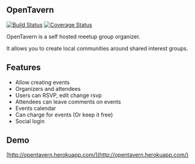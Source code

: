 OpenTavern
------------

[![Build Status](https://travis-ci.org/agiliq/opentavern.png?branch=develop)](https://travis-ci.org/agiliq/opentavern)
[![Coverage Status](https://coveralls.io/repos/agiliq/opentavern/badge.png?branch=master)](https://coveralls.io/r/agiliq/opentavern?branch=master)

OpenTavern is a self hosted meetup group organizer.

It allows you to create local communities around shared interest groups.


Features
----------

* Allow creating events
* Organizers and attendees
* Users can RSVP, edit change rsvp
* Attendees can leave comments on events
* Events calendar
* Can charge for events (Or keep it free)
* Social login

Demo
------
[http://opentavern.herokuapp.com/](http://opentavern.herokuapp.com/)
